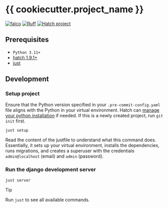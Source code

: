 # {{ cookiecutter.project_name }}

[![falco](https://img.shields.io/badge/built%20with-falco-success)](https://github.com/Tobi-De/falco)
[![Ruff](https://img.shields.io/endpoint?url=https://raw.githubusercontent.com/astral-sh/ruff/main/assets/badge/v2.json)](https://github.com/astral-sh/ruff)
[![Hatch project](https://img.shields.io/badge/%F0%9F%A5%9A-Hatch-4051b5.svg)](https://github.com/pypa/hatch)

## Prerequisites

- `Python 3.11+`
- [hatch 1.9.1+](https://hatch.pypa.io/latest/)
- [just](https://github.com/casey/just)

## Development

### Setup project

Ensure that the Python version specified in your `.pre-commit-config.yaml` file aligns with the Python in your virtual environment.
Hatch can [manage your python installation](https://hatch.pypa.io/latest/tutorials/python/manage/) if needed.
If this is a newly created project, run `git init` first.

```shell
just setup
```
Read the content of the justfile to understand what this command does. Essentially, it sets up your virtual environment, 
installs the dependencies, runs migrations, and creates a superuser with the credentials `admin@localhost` (email) and `admin` (password).

### Run the django development server

```shell
just server
```

> [!TIP]
> Run `just` to see all available commands.
